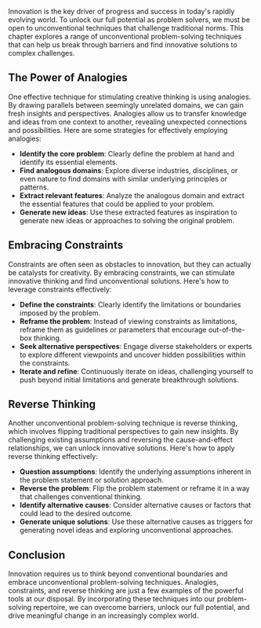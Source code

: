 
Innovation is the key driver of progress and success in today's rapidly evolving world. To unlock our full potential as problem solvers, we must be open to unconventional techniques that challenge traditional norms. This chapter explores a range of unconventional problem-solving techniques that can help us break through barriers and find innovative solutions to complex challenges.

The Power of Analogies
----------------------

One effective technique for stimulating creative thinking is using analogies. By drawing parallels between seemingly unrelated domains, we can gain fresh insights and perspectives. Analogies allow us to transfer knowledge and ideas from one context to another, revealing unexpected connections and possibilities. Here are some strategies for effectively employing analogies:

* **Identify the core problem**: Clearly define the problem at hand and identify its essential elements.
* **Find analogous domains**: Explore diverse industries, disciplines, or even nature to find domains with similar underlying principles or patterns.
* **Extract relevant features**: Analyze the analogous domain and extract the essential features that could be applied to your problem.
* **Generate new ideas**: Use these extracted features as inspiration to generate new ideas or approaches to solving the original problem.

Embracing Constraints
---------------------

Constraints are often seen as obstacles to innovation, but they can actually be catalysts for creativity. By embracing constraints, we can stimulate innovative thinking and find unconventional solutions. Here's how to leverage constraints effectively:

* **Define the constraints**: Clearly identify the limitations or boundaries imposed by the problem.
* **Reframe the problem**: Instead of viewing constraints as limitations, reframe them as guidelines or parameters that encourage out-of-the-box thinking.
* **Seek alternative perspectives**: Engage diverse stakeholders or experts to explore different viewpoints and uncover hidden possibilities within the constraints.
* **Iterate and refine**: Continuously iterate on ideas, challenging yourself to push beyond initial limitations and generate breakthrough solutions.

Reverse Thinking
----------------

Another unconventional problem-solving technique is reverse thinking, which involves flipping traditional perspectives to gain new insights. By challenging existing assumptions and reversing the cause-and-effect relationships, we can unlock innovative solutions. Here's how to apply reverse thinking effectively:

* **Question assumptions**: Identify the underlying assumptions inherent in the problem statement or solution approach.
* **Reverse the problem**: Flip the problem statement or reframe it in a way that challenges conventional thinking.
* **Identify alternative causes**: Consider alternative causes or factors that could lead to the desired outcome.
* **Generate unique solutions**: Use these alternative causes as triggers for generating novel ideas and exploring unconventional approaches.

Conclusion
----------

Innovation requires us to think beyond conventional boundaries and embrace unconventional problem-solving techniques. Analogies, constraints, and reverse thinking are just a few examples of the powerful tools at our disposal. By incorporating these techniques into our problem-solving repertoire, we can overcome barriers, unlock our full potential, and drive meaningful change in an increasingly complex world.
